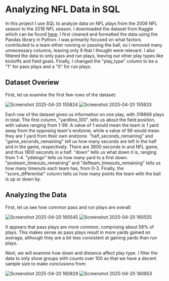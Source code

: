 # Analyzing NFL Data in SQL
 In this project I use SQL to analyze data on NFL plays from the 2009 NFL season to the 2018 NFL season. I downloaded the dataset from Kaggle which can be found [here](https://www.kaggle.com/datasets/kendallgillies/nflstatistics). I first cleaned and formatted the data using the Pandas library in Python. I was primarily focused on what factors contributed to a team either running or passing the ball, so I removed many unnecessary columns, leaving only 9 that I thought were relevant. I also filtered the data to only pass and run plays, leaving out other play types like kickoffs and field goals. Finally, I changed the "play_type" column to be a "1" for pass plays and a "0" for run plays.

 ## Dataset Overiew

First, let us examine the first few rows of the dataset:

![Screenshot 2025-04-20 155824](https://github.com/user-attachments/assets/28a85791-3297-4498-b34e-d85c0ae127bd)
![Screenshot 2025-04-20 155833](https://github.com/user-attachments/assets/d4c2a98e-0443-4f23-8131-801c1811d4cc)

Each row of the dataset gives us information on one play, with 318668 plays in total. The first column, "yardline_100", tells us about the field position, with values ranging from 1-99. A value of 1 would mean the team is 1 yard away from the opposing team's endzone, while a value of 99 would mean they are 1 yard from their own endzone. "half_seconds_remaining" and "game_seconds_remaining" tell us how many seconds are left in the half and in the game, respectively. There are 3600 seconds in and NFL game, and thus 1800 seconds in a half. "down" tells us what down it is, ranging from 1-4. "ydstogo" tells us how many yard to a first down. "posteam_timeouts_remaining" and "defteam_timeouts_remaining" tells us how many timeouts each team has, from 0-3. Finally, the "score_differential" column tells us how many points the team with the ball is up or down by.

## Analyzing the Data

First, let us see how common pass and run plays are overall:

![Screenshot 2025-04-20 160545](https://github.com/user-attachments/assets/1f22dba7-428f-46ec-81b8-24597d1bbe54)
![Screenshot 2025-04-20 160555](https://github.com/user-attachments/assets/6de8c3cf-e4d0-4874-82bb-708f8812ce7c)

It appears that pass plays are more common, comprising about 58% of plays. This makes sense as pass plays result in more yards gained on average, although they are a bit less consistent at gaining yards than run plays.

Next, we will examine how down and distance affect play type. I filter the data to only show groups with counts over 100 so that we have a decent sample size to make conclusions from:

![Screenshot 2025-04-20 160829](https://github.com/user-attachments/assets/f959e745-ce18-4ba2-8b61-084a155932e5)
![Screenshot 2025-04-20 160853](https://github.com/user-attachments/assets/adcfe549-2a99-49a8-bf29-b1a7c4220c98)
